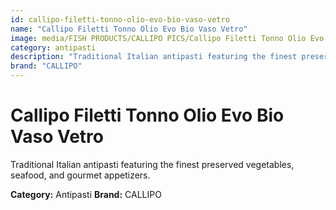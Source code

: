```yaml
---
id: callipo-filetti-tonno-olio-evo-bio-vaso-vetro
name: "Callipo Filetti Tonno Olio Evo Bio Vaso Vetro"
image: media/FISH PRODUCTS/CALLIPO PICS/Callipo Filetti Tonno Olio Evo BIO vaso vetro.png
category: antipasti
description: "Traditional Italian antipasti featuring the finest preserved vegetables, seafood, and gourmet appetizers."
brand: "CALLIPO"
---
```


# Callipo Filetti Tonno Olio Evo Bio Vaso Vetro

Traditional Italian antipasti featuring the finest preserved vegetables, seafood, and gourmet appetizers.

**Category:** Antipasti
**Brand:** CALLIPO
